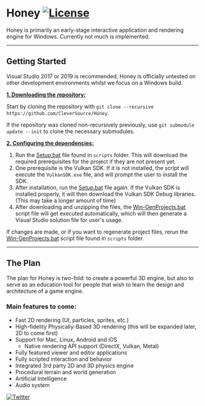 # Honey [![License](https://img.shields.io/github/license/CleverSource/Honey.svg)](https://github.com/CleverSource/Honey/blob/master/LICENSE)

Honey is primarily an early-stage interactive application and rendering engine for Windows. Currently not much is implemented.

***

## Getting Started
Visual Studio 2017 or 2019 is recommended, Honey is officially untested on other development environments whilst we focus on a Windows build.

<ins>**1. Downloading the repository:**</ins>

Start by cloning the repository with `git clone --recursive https://github.com/CleverSource/Honey`.

If the repository was cloned non-recursively previously, use `git submodule update --init` to clone the necessary submodules.

<ins>**2. Configuring the dependencies:**</ins>

1. Run the [Setup.bat](https://github.com/CleverSource/Honey/blob/master/scripts/Setup.bat) file found in `scripts` folder. This will download the required prerequisites for the project if they are not present yet.
2. One prerequisite is the Vulkan SDK. If it is not installed, the script will execute the `VulkanSDK.exe` file, and will prompt the user to install the SDK.
3. After installation, run the [Setup.bat](https://github.com/CleverSource/Honey/blob/master/scripts/Setup.bat) file again. If the Vulkan SDK is installed properly, it will then download the Vulkan SDK Debug libraries. (This may take a longer amount of time)
4. After downloading and unzipping the files, the [Win-GenProjects.bat](https://github.com/CleverSource/Honey/blob/master/scripts/Win-GenProjects.bat) script file will get executed automatically, which will then generate a Visual Studio solution file for user's usage.

If changes are made, or if you want to regenerate project files, rerun the [Win-GenProjects.bat](https://github.com/CleverSource/Honey/blob/master/scripts/Win-GenProjects.bat) script file found in `scripts` folder.

***

## The Plan
The plan for Honey is two-fold: to create a powerful 3D engine, but also to serve as an education tool for people that wish to learn the design and architecture of a game engine.

### Main features to come:
- Fast 2D rendering (UI, particles, sprites, etc.)
- High-fidelity Physically-Based 3D rendering (this will be expanded later, 2D to come first)
- Support for Mac, Linux, Android and iOS
	- Native rendering API support (DirectX, Vulkan, Metal)
- Fully featured viewer and editor applications
- Fully scripted interaction and behavior
- Integrated 3rd party 2D and 3D physics engine
- Procedural terrain and world generation
- Artificial Intelligence
- Audio system

[![Twitter](https://img.shields.io/badge/%40RyanAlsoClever--blue.svg?style=social&logo=Twitter)](https://twitter.com/RyanAlsoClever)
